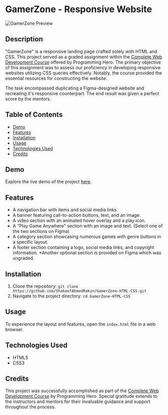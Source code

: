 # GamerZone - Responsive Website

![GamerZone Preview](https://github.com/ShakeefAhmedRakin/GamerZone-HTML-CSS/assets/112527326/084e8600-0267-4ad4-8a49-3a1ee2b63032)

## Description

"GamerZone" is a responsive landing page crafted solely with HTML and CSS. This project served as a graded assignment within the [Complete Web Development Course](https://web.programming-hero.com/course-details) offered by Programming Hero. The primary objective of this assignment was to assess our proficiency in developing responsive websites utilizing CSS queries effectively. Notably, the course provided the essential resources for constructing the website.

The task encompassed duplicating a Figma-designed website and recreating it's responsive counterpart. The end result was given a perfect score by the mentors.

## Table of Contents

- [Demo](#demo)
- [Features](#features)
- [Installation](#installation)
- [Usage](#usage)
- [Technologies Used](#technologies-used)
- [Credits](#credits)

## Demo

Explore the live demo of the project [here](https://shakeefahmedrakin.github.io/GamerZone-HTML-CSS/).

## Features

- A navigation bar with items and social media links.
- A banner featuring call-to-action buttons, text, and an image.
- A video section with an animated hover overlay and a play icon.
- A "Play Game Anywhere" section with an image and text. (Select one of the two sections on Figma)
- A category section showcasing numerous games with genre buttons in a specific layout.
- A footer section containing a logo, social media links, and copyright information.
*Another optional section is provided on Figma which was ungraded.

## Installation

1. Clone the repository: `git clone https://github.com/ShakeefAhmedRakin/GamerZone-HTML-CSS.git`
2. Navigate to the project directory: `cd GamerZone-HTML-CSS`

## Usage

To experience the layout and features, open the `index.html` file in a web browser.

## Technologies Used

- HTML5
- CSS3

## Credits

This project was successfully accomplished as part of the [Complete Web Development Course](https://web.programming-hero.com/course-details) by Programming Hero. Special gratitude extends to the instructors and mentors for their invaluable guidance and support throughout the process.
